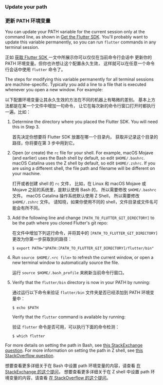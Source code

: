 ### Update your path

### 更新 PATH 环境变量

You can update your PATH variable for the current session only at
the command line, as shown in [Get the Flutter SDK](#get-sdk).
You'll probably want to update this variable permanently,
so you can run `flutter` commands in any terminal session.

正如 [获取 Flutter SDK ](#get-sdk)一文中所展示你可以仅仅在当前命令行会话中
更新你的 PATH 环境变量。但你也许想让这个配置永久生效，
这样就可以在任意一个命令行会话中使用 `flutter` 命令了。

The steps for modifying this variable permanently for
all terminal sessions are machine-specific.
Typically you add a line to a file that is executed
whenever you open a new window. For example:

以下配置环境变量让其永久生效的方法在不同的机器上有略微的差别。
基本上方法都是在某一个文件中增加一句命令，
让它在每次新的命令行窗口打开时都执行一遍。比如：

 1. Determine the directory where you placed the Flutter SDK.
    You will need this in Step 3.

    首先决定你想要将 Flutter SDK 放置在哪一个目录内，
    获取并记录这个目录的路径，你将要在第 3 步中用到它。

 2. Open (or create) the `rc` file for your shell.
    For example, macOS Mojave (and earlier)
    uses the Bash shell by default,
    so edit `$HOME/.bashrc`.
    macOS Catalina uses the Z shell by default,
    so edit `$HOME/.zshrc`.
    If you are using a different shell, the file path
    and filename will be different on your machine.
 
    打开或者创建 shell 的 `rc` 文件，
    比如，在 Linux 和 macOS Mojave 或 Mojave 之前的系统里，是默认使用 Bash 的，
    所以需要修改 `$HOME/.bashrc` 文件。
    macOS Catalina 操作系统默认使用 Z Shell，
    所以需要修改 `$HOME/.zshrc` 文件。
    请知晓，如果你使用不同的 shell，文件目录或文件名可能会有所不同。

 3. Add the following line and change
    `[PATH_TO_FLUTTER_GIT_DIRECTORY]` to be
    the path where you cloned Flutter's git repo:

    在文件中增加下列这行命令，并将其中的 
    `[PATH_TO_FLUTTER_GIT_DIRECTORY]` 更改为你第一步获取到的路径：

    ```terminal
    $ export PATH="$PATH:[PATH_TO_FLUTTER_GIT_DIRECTORY]/flutter/bin"
    ```

 4. Run `source $HOME/.<rc file>`
    to refresh the current window,
    or open a new terminal window to
    automatically source the file.

    运行 `source $HOME/.bash_profile` 来刷新当前命令行窗口。
 
 5. Verify that the `flutter/bin` directory
    is now in your PATH by running:

    通过运行以下命令来验证 `flutter/bin` 文件夹是否已经添加到 PATH 环境变量中：

    ```terminal
    $ echo $PATH
    ```
    Verify that the `flutter` command is available by running:
    
    验证 `flutter` 命令是否可用，可以执行下面的命令检测：

    ```terminal
    $ which flutter
    ```

For more details on setting the path in Bash,
see [this StackExchange question][].
For more information on setting the path in Z shell,
see [this StackOverflow question][].

想要查看更多详细关于在 Bash 中设置 path 环境变量的内容，请查看
[在 StackExchange 的这个提问][this StackExchange question]，
想要查看更多详细关于在 Z shell 中设置 path 环境变量的内容，请查看
[在 StackOverflow 的这个提问][this StackOverflow question]。


[this StackExchange question]: https://unix.stackexchange.com/questions/26047/how-to-correctly-add-a-path-to-path
[this StackOverflow question]: https://stackoverflow.com/questions/11530090/adding-a-new-entry-to-the-path-variable-in-zsh
